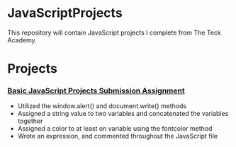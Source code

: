 # JavaScriptProjects
This repository will contain JavaScript projects I complete from The Teck Academy.

# Projects
### [Basic JavaScript Projects Submission Assignment](https://github.com/Kelinz74/JavaScriptProjects)
- Utilized the window.alert() and document.write() methods
- Assigned a string value to two variables and concatenated the variables together
- Assigned a color to at least on variable using the fontcolor method
- Wrote an expression, and commented throughout the JavaScript file
